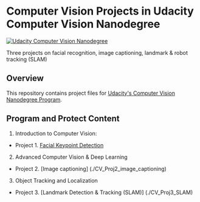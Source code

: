 # Computer Vision Projects in Udacity Computer Vision Nanodegree
[![Udacity Computer Vision Nanodegree](https://tugan0329.bitbucket.io/imgs/github/cvnd.svg?style=flat-square)](https://www.udacity.com/course/computer-vision-nanodegree--nd891)

Three projects on facial recognition, image captioning, landmark &amp; robot tracking (SLAM)

## Overview
This repository contains project files for [Udacity's Computer Vision Nanodegree Program](https://www.udacity.com/course/computer-vision-nanodegree--nd891).

## Program and Protect Content
1. Introduction to Computer Vision:
- Project 1. [Facial Keypoint Detection](./CV_Proj1_facial_detection)

2. Advanced Computer Vision & Deep Learning
- Project 2. [Image captioning] (./CV_Proj2_image_captioning)

3. Object Tracking and Localization
- Project 3. [Landmark Detection & Tracking (SLAM)] (./CV_Proj3_SLAM)
